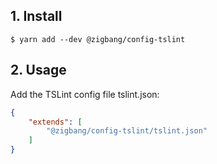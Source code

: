 ## 1. Install
```
$ yarn add --dev @zigbang/config-tslint
```

## 2. Usage
Add the TSLint config file tslint.json:
```json
{
    "extends": [
        "@zigbang/config-tslint/tslint.json"
	]
}
```
